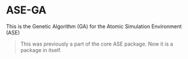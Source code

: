 # ASE-GA

This is the Genetic Algorithm (GA) for the Atomic Simulation Environment (ASE)

> This was previously a part of the core ASE package. Now it is a package in itself.
